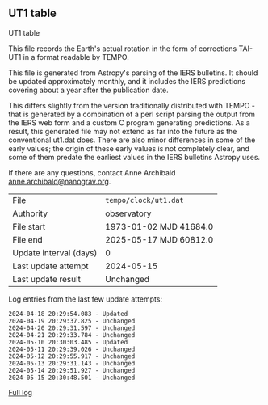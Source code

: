 
## UT1 table

UT1 table

This file records the Earth's actual rotation in the form of
corrections TAI-UT1 in a format readable by TEMPO.

This file is generated from Astropy's parsing of the IERS
bulletins. It should be updated approximately monthly, and it
includes the IERS predictions covering about a year after the
publication date.

This differs slightly from the version traditionally distributed
with TEMPO - that is generated by a combination of a perl script
parsing the output from the IERS web form and a custom C program
generating predictions. As a result, this generated file may not
extend as far into the future as the conventional ut1.dat does.
There are also minor differences in some of the early values; the
origin of these early values is not completely clear, and some of
them predate the earliest values in the IERS bulletins Astropy uses.

If there are any questions, contact Anne Archibald
<anne.archibald@nanograv.org>.

|     |     |
|:--- |:--- |
| File | `tempo/clock/ut1.dat` |
| Authority | observatory |
| File start | 1973-01-02 MJD 41684.0 |
| File end | 2025-05-17 MJD 60812.0 |
| Update interval (days) | 0 |
| Last update attempt | 2024-05-15 |
| Last update result | Unchanged |

Log entries from the last few update attempts:
```
2024-04-18 20:29:54.083 - Updated
2024-04-19 20:29:37.825 - Unchanged
2024-04-20 20:29:31.597 - Unchanged
2024-04-21 20:29:33.784 - Unchanged
2024-05-10 20:30:03.485 - Updated
2024-05-11 20:29:39.026 - Unchanged
2024-05-12 20:29:55.917 - Unchanged
2024-05-13 20:29:31.143 - Unchanged
2024-05-14 20:29:51.927 - Unchanged
2024-05-15 20:30:48.501 - Unchanged
```
[Full log](https://raw.githubusercontent.com/ipta/pulsar-clock-corrections/main/log/tempo/clock/ut1.dat.log)
